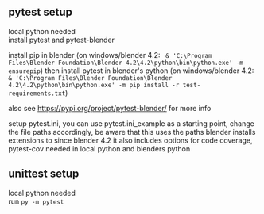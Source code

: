 ## pytest setup

local python needed  
install pytest and pytest-blender

install pip in blender (on windows/blender 4.2: ` & 'C:\Program Files\Blender Foundation\Blender 4.2\4.2\python\bin\python.exe' -m ensurepip`)
then install pytest in blender's python (on windows/blender 4.2: ` & 'C:\Program Files\Blender Foundation\Blender 4.2\4.2\python\bin\python.exe' -m pip install -r test-requirements.txt`)

also see https://pypi.org/project/pytest-blender/ for more info

setup pytest.ini, you can use pytest.ini_example as a starting point, change the file paths accordingly, be aware that this uses the paths blender installs extensions to since blender 4.2
it also includes options for code coverage, pytest-cov needed in local python and blenders python


## unittest setup
local python needed  
run `py -m pytest`